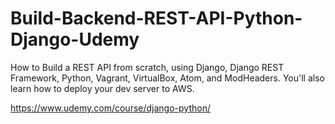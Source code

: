Build-Backend-REST-API-Python-Django-Udemy
==========================================

How to Build a REST API from scratch, using Django, Django REST Framework, Python, Vagrant, VirtualBox, Atom, and ModHeaders. You'll also learn how to deploy your dev server to AWS.

https://www.udemy.com/course/django-python/
